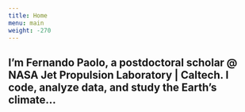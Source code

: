 ```yaml
---
title: Home
menu: main
weight: -270
---
```


## I’m Fernando Paolo, a postdoctoral scholar @ NASA Jet Propulsion Laboratory | Caltech. I code, analyze data, and study the Earth’s climate…
